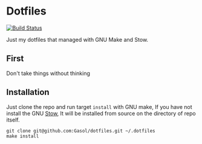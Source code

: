 # Dotfiles

[![Build Status](https://travis-ci.org/Gasol/dotfiles.svg?branch=master)](https://travis-ci.org/Gasol/dotfiles)

Just my dotfiles that managed with GNU Make and Stow.

## First

Don't take things without thinking

## Installation

Just clone the repo and run target `install` with GNU make, If you have not install the GNU [Stow](https://www.gnu.org/software/stow/), It will be installed from source on the directory of repo itself.

    git clone git@github.com:Gasol/dotfiles.git ~/.dotfiles
    make install